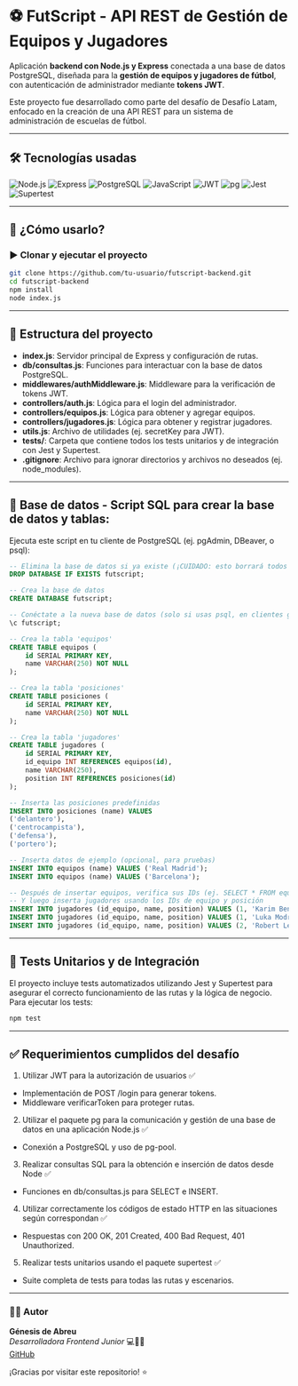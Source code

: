 # ⚽ FutScript - API REST de Gestión de Equipos y Jugadores

Aplicación **backend con Node.js y Express** conectada a una base de datos PostgreSQL, diseñada para la **gestión de equipos y jugadores de fútbol**, con autenticación de administrador mediante **tokens JWT**.

Este proyecto fue desarrollado como parte del desafío de Desafío Latam, enfocado en la creación de una API REST para un sistema de administración de escuelas de fútbol.

---

## 🛠️ Tecnologías usadas

![Node.js](https://img.shields.io/badge/Node.js-339933?style=for-the-badge&logo=node.js&logoColor=white)
![Express](https://img.shields.io/badge/Express.js-black?style=for-the-badge)
![PostgreSQL](https://img.shields.io/badge/PostgreSQL-336791?style=for-the-badge&logo=postgresql&logoColor=white)
![JavaScript](https://img.shields.io/badge/JavaScript-F7DF1E?style=for-the-badge&logo=javascript&logoColor=black)
![JWT](https://img.shields.io/badge/JWT-black?style=for-the-badge&logo=JSON%20web%20tokens)
![pg](https://img.shields.io/badge/pg-4169E1?style=for-the-badge&logo=postgresql&logoColor=white)
![Jest](https://img.shields.io/badge/Jest-C21325?style=for-the-badge&logo=jest&logoColor=white)
![Supertest](https://img.shields.io/badge/Supertest-0D1117?style=for-the-badge&logo=mocha&logoColor=white)

---

## 🚀 ¿Cómo usarlo?

### ▶️ Clonar y ejecutar el proyecto

```bash
git clone https://github.com/tu-usuario/futscript-backend.git
cd futscript-backend
npm install
node index.js
```

---

## 📁 Estructura del proyecto

- **index.js**: Servidor principal de Express y configuración de rutas.
- **db/consultas.js**: Funciones para interactuar con la base de datos PostgreSQL.
- **middlewares/authMiddleware.js**: Middleware para la verificación de tokens JWT.
- **controllers/auth.js**: Lógica para el login del administrador.
- **controllers/equipos.js**: Lógica para obtener y agregar equipos.
- **controllers/jugadores.js**: Lógica para obtener y registrar jugadores.
- **utils.js**: Archivo de utilidades (ej. secretKey para JWT).
- **__tests__/**: Carpeta que contiene todos los tests unitarios y de integración con Jest y Supertest.
- **.gitignore**: Archivo para ignorar directorios y archivos no deseados (ej. node_modules).


---

## 🧪 Base de datos - Script SQL para crear la base de datos y tablas:

Ejecuta este script en tu cliente de PostgreSQL (ej. pgAdmin, DBeaver, o psql):

```sql
-- Elimina la base de datos si ya existe (¡CUIDADO: esto borrará todos los datos!)
DROP DATABASE IF EXISTS futscript;

-- Crea la base de datos
CREATE DATABASE futscript;

-- Conéctate a la nueva base de datos (solo si usas psql, en clientes gráficos, conéctate manualmente)
\c futscript;

-- Crea la tabla 'equipos'
CREATE TABLE equipos (
    id SERIAL PRIMARY KEY,
    name VARCHAR(250) NOT NULL
);

-- Crea la tabla 'posiciones'
CREATE TABLE posiciones (
    id SERIAL PRIMARY KEY,
    name VARCHAR(250) NOT NULL
);

-- Crea la tabla 'jugadores'
CREATE TABLE jugadores (
    id SERIAL PRIMARY KEY,
    id_equipo INT REFERENCES equipos(id),
    name VARCHAR(250),
    position INT REFERENCES posiciones(id)
);

-- Inserta las posiciones predefinidas
INSERT INTO posiciones (name) VALUES
('delantero'),
('centrocampista'),
('defensa'),
('portero');

-- Inserta datos de ejemplo (opcional, para pruebas)
INSERT INTO equipos (name) VALUES ('Real Madrid');
INSERT INTO equipos (name) VALUES ('Barcelona');

-- Después de insertar equipos, verifica sus IDs (ej. SELECT * FROM equipos;)
-- Y luego inserta jugadores usando los IDs de equipo y posición
INSERT INTO jugadores (id_equipo, name, position) VALUES (1, 'Karim Benzema', 1); -- Asumiendo ID 1 para Real Madrid y 1 para delantero
INSERT INTO jugadores (id_equipo, name, position) VALUES (1, 'Luka Modrić', 2);    -- Asumiendo ID 1 para Real Madrid y 2 para centrocampista
INSERT INTO jugadores (id_equipo, name, position) VALUES (2, 'Robert Lewandowski', 1); -- Asumiendo ID 2 para Barcelona y 1 para delantero
```

---


## 🧪 Tests Unitarios y de Integración

El proyecto incluye tests automatizados utilizando Jest y Supertest para asegurar el correcto funcionamiento de las rutas y la lógica de negocio.
Para ejecutar los tests:

```bash
npm test
```

---

## ✅ Requerimientos cumplidos del desafío

1. Utilizar JWT para la autorización de usuarios ✅
- Implementación de POST /login para generar tokens.
- Middleware verificarToken para proteger rutas.
2. Utilizar el paquete pg para la comunicación y gestión de una base de datos en una aplicación Node.js ✅
- Conexión a PostgreSQL y uso de pg-pool.
3. Realizar consultas SQL para la obtención e inserción de datos desde Node ✅
- Funciones en db/consultas.js para SELECT e INSERT.
4. Utilizar correctamente los códigos de estado HTTP en las situaciones según correspondan ✅
- Respuestas con 200 OK, 201 Created, 400 Bad Request, 401 Unauthorized.
5. Realizar tests unitarios usando el paquete supertest ✅
- Suite completa de tests para todas las rutas y escenarios.

---

### 👩‍💻 Autor
**Génesis de Abreu**  
*Desarrolladora Frontend Junior* 💻🎨✨  
[GitHub](https://github.com/Genesisdeabreu)

¡Gracias por visitar este repositorio! ⭐